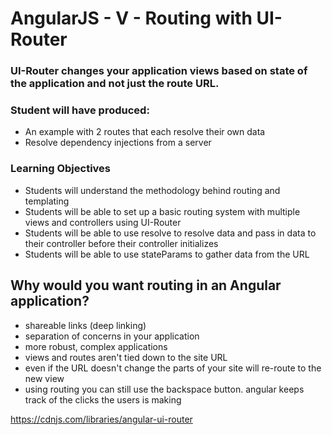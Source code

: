 #  AngularJS - V - Routing with UI-Router
### UI-Router changes your application views based on state of the application and not just the route URL.

### Student will have produced:
* An example with 2 routes that each resolve their own data
* Resolve dependency injections from a server

### Learning Objectives

* Students will understand the methodology behind routing and templating
* Students will be able to set up a basic routing system with multiple views and controllers using UI-Router
* Students will be able to use resolve to resolve data and pass in data to their controller before their
  controller initializes
* Students will be able to use stateParams to gather data from the URL

## Why would you want routing in an Angular application?
* shareable links (deep linking)
* separation of concerns in your application
* more robust, complex applications
* views and routes aren't tied down to the site URL
* even if the URL doesn't change the parts of your site will re-route to the new view
* using routing you can still use the backspace button. angular keeps track of the clicks the users is making

https://cdnjs.com/libraries/angular-ui-router

